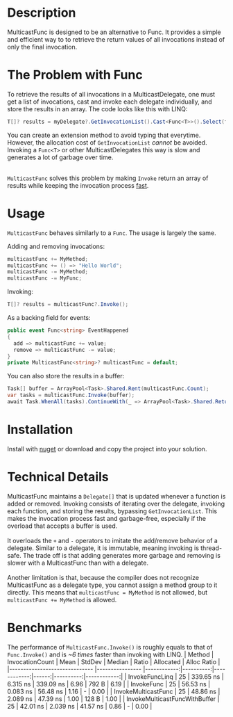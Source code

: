 # Description
MulticastFunc is designed to be an alternative to Func. It provides a simple and efficient way to to retrieve the return values of all invocations instead of only the final invocation.

# The Problem with Func
To retrieve the results of all invocations in a MulticastDelegate, one must get a list of invocations, cast and invoke each delegate individually, and store the results in an array.
The code looks like this with LINQ:
```csharp
T[]? results = myDelegate?.GetInvocationList().Cast<Func<T>>().Select(f => f.Invoke()).ToArray();
```
You can create an extension method to avoid typing that everytime. However, the allocation cost of `GetInvocationList` *cannot* be avoided. Invoking a `Func<T>` or other MulticastDelegates this way is slow and generates a lot of garbage over time.</br></br>

`MulticastFunc` solves this problem by making `Invoke` return an array of results while keeping the invocation process [fast](#Benchmarks).

# Usage
`MulticastFunc` behaves similarly to a `Func`. The usage is largely the same.</br>

Adding and removing invocations:
```csharp
multicastFunc += MyMethod;
multicastFunc += () => "Hello World";
multicastFunc -= MyMethod;
multicastFunc -= MyFunc;
```

Invoking:
```csharp
T[]? results = multicastFunc?.Invoke();
```

As a backing field for events:
```csharp
public event Func<string> EventHappened
{
  add => multicastFunc += value;
  remove => multicastFunc -= value;
}
private MulticastFunc<string>? multicastFunc = default;
```

You can also store the results in a buffer:
```csharp
Task[] buffer = ArrayPool<Task>.Shared.Rent(multicastFunc.Count);
var tasks = multicastFunc.Invoke(buffer);
await Task.WhenAll(tasks).ContinueWith(_ => ArrayPool<Task>.Shared.Return(buffer));
```

# Installation
Install with [nuget](https://www.nuget.org/packages/MulticastFunc/) or download and copy the project into your solution.

# Technical Details
MulticastFunc maintains a `Delegate[]` that is updated whenever a function is added or removed. Invoking consists of iterating over the delegate, invoking each function, and storing the results, bypassing `GetInvocationList`. This makes the invocation process fast and garbage-free, especially if the overload that accepts a buffer is used.</br></br>
It overloads the `+` and `-` operators to imitate the add/remove behavior of a delegate. Similar to a delegate, it is immutable, meaning invoking is thread-safe. The trade off is that adding generates more garbage and removing is slower with a MulticastFunc than with a delegate.</br></br>
Another limitation is that, because the compiler does not recognize MulticastFunc as a delegate type, you cannot assign a method group to it directly. This means that `multicastFunc = MyMethod` is not allowed, but `multicastFunc += MyMethod` is allowed.

# Benchmarks
The performance of `MulticastFunc.Invoke()` is roughly equals to that of `Func.Invoke()` and is *~6 times* faster than invoking with LINQ.
| Method                        | InvocationCount | Mean        | StdDev    | Median      | Ratio | Allocated | Alloc Ratio |
|------------------------------ |---------------- |------------:|----------:|------------:|------:|----------:|------------:|
| InvokeFuncLinq                | 25              |   339.65 ns |  6.315 ns |   339.09 ns |  6.96 |     792 B |        6.19 |
| InvokeFunc                    | 25              |    56.53 ns |  0.083 ns |    56.48 ns |  1.16 |         - |        0.00 |
| InvokeMulticastFunc           | 25              |    48.86 ns |  2.089 ns |    47.39 ns |  1.00 |     128 B |        1.00 |
| InvokeMulticastFuncWithBuffer | 25              |    42.01 ns |  2.039 ns |    41.57 ns |  0.86 |         - |        0.00 |
